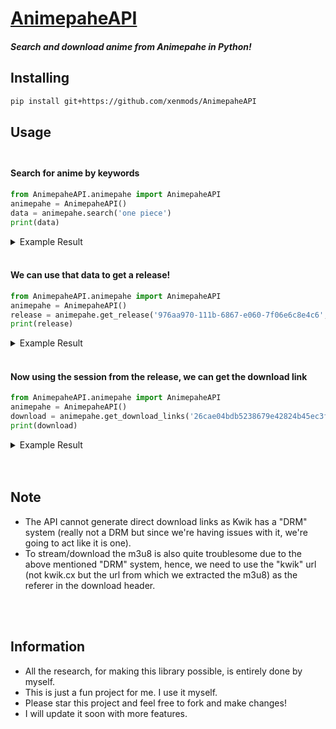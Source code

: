# [AnimepaheAPI](https://github.com/xenmods/AnimepaheAPI)

##### Search and download anime from Animepahe in Python!



## Installing

```bash
pip install git+https://github.com/xenmods/AnimepaheAPI
```

## Usage<br /><br />

#### Search for anime by keywords

```python
from AnimepaheAPI.animepahe import AnimepaheAPI
animepahe = AnimepaheAPI()
data = animepahe.search('one piece')
print(data)
```

<details>
 <summary> Example Result</summary>

```json
{
    "success": true,
    "results": [
        {
            "id": 4,
            "title": "One Piece",
            "type": "TV",
            "episodes": 0,
            "status": "Currently Airing",
            "season": "Fall",
            "year": 1999,
            "score": 8.67,
            "poster": "https://i.animepahe.com/posters/355e6e3127aa31f0d806114169b52c4fb6da4b87df7f9c1809b9e3de97b8aac5.jpg",
            "session": "976aa970-111b-6867-e060-7f06e6c8e4c6"
        },
        {
            "id": 437,
            "title": "Onegai\u2606Teacher",
            "type": "TV",
            "episodes": 12,
            "status": "Finished Airing",
            "season": "Winter",
            "year": 2002,
            "score": 7.12,
            "poster": "https://i.animepahe.com/posters/5178a146e5e3eada89f65aa3e8e2cca51f4c315b92951252e3453932c29fd664.jpg",
            "session": "0dfb8040-d0e2-7f41-b71b-f0895c363de6"
        },
        {
            "id": 3939,
            "title": "One Outs",
            "type": "TV",
            "episodes": 25,
            "status": "Finished Airing",
            "season": "Fall",
            "year": 2008,
            "score": 8.34,
            "poster": "https://i.animepahe.com/posters/90620fc22663baa10a37ee79931f3f6b0cfbe98a2aaf093fda813723905256fb.jpg",
            "session": "f90c29ee-caa3-4b81-e70b-a79e26e89e58"
        },
        {
            "id": 18,
            "title": "One Punch Man",
            "type": "TV",
            "episodes": 12,
            "status": "Finished Airing",
            "season": "Fall",
            "year": 2015,
            "score": 8.51,
            "poster": "https://i.animepahe.com/posters/ca4e9a20a5e5bd8b887801ab0246702f.jpg",
            "session": "7692d7c0-81ab-0700-3370-d2eec3698a6b"
        },
        {
            "id": 1614,
            "title": "One Room",
            "type": "TV",
            "episodes": 12,
            "status": "Finished Airing",
            "season": "Winter",
            "year": 2017,
            "score": 5.56,
            "poster": "https://i.animepahe.com/posters/4a4816af92d705ac367672d429514cab.jpg",
            "session": "6f8c45ca-0ada-1001-bd30-e35fe16acd10"
        },
        {
            "id": 2622,
            "title": "One Room Second Season",
            "type": "TV",
            "episodes": 12,
            "status": "Finished Airing",
            "season": "Summer",
            "year": 2018,
            "score": 6.1,
            "poster": "https://i.animepahe.com/posters/013251858732440421e5248253b538c8.jpg",
            "session": "325068fa-ba35-47e9-aa18-8afa2ec939d1"
        },
        {
            "id": 3225,
            "title": "One Punch Man 2nd Season",
            "type": "TV",
            "episodes": 12,
            "status": "Finished Airing",
            "season": "Spring",
            "year": 2019,
            "score": 7.48,
            "poster": "https://i.animepahe.com/posters/53878e7b08a721700132813d495fa64e.jpg",
            "session": "6a841a30-e0c3-7602-8e89-7e333e8b4e5d"
        },
        {
            "id": 4111,
            "title": "One Room Third Season",
            "type": "TV",
            "episodes": 12,
            "status": "Finished Airing",
            "season": "Fall",
            "year": 2020,
            "score": 6.46,
            "poster": "https://i.animepahe.com/posters/4cda78212a85bfbddaf39a57be0558cacacb3c26b9dcaf30daf00c698b220742.jpg",
            "session": "9b4af934-8dfc-f61e-34c3-9ec69423e8ba"
        }
    ]
}
```

</details><br />

#### We can use that data to get a release!

```python
from AnimepaheAPI.animepahe import AnimepaheAPI
animepahe = AnimepaheAPI()
release = animepahe.get_release('976aa970-111b-6867-e060-7f06e6c8e4c6', episode=69) # we got the session from animepahe.search()
print(release)
```

<details><br />
 <summary> Example Result</summary>

```json
{
    "success": true,
    "result": {
        "episode": 69,
        "snapshot": "https://i.animepahe.com/snapshots/d4f6542eb38d4c0f062090f0988c03b87e6f0a970d6cf032806a6eb66d968452.jpg",
        "duration": "00:24:00",
        "session": "26cae04bdb5238679e42824b45ec3f5fb12b1718b9cabeef7b69fbc5933b588d"
    }
}
```

</details><br />


#### Now using the session from the release, we can get the download link

```python
from AnimepaheAPI.animepahe import AnimepaheAPI
animepahe = AnimepaheAPI()
download = animepahe.get_download_links('26cae04bdb5238679e42824b45ec3f5fb12b1718b9cabeef7b69fbc5933b588d') # we got the session from animepahe.release()
print(download)
```


<details>
 <summary> Example Result</summary>

```json
{
    "success": true,
    "results": [
        {
            "quality": "720",
            "size": "103.22 MB",
            "audio": "japanese",
            "link": "https://pahe.win/CPAHb"
        },
        {
            "quality": "1080",
            "size": "181.55 MB",
            "audio": "japanese",
            "link": "https://pahe.win/pMvix"
        }
    ]
}
```

</details><br /><br />



## Note

- The API cannot generate direct download links as Kwik has a "DRM" system (really not a DRM but since we're having issues with it, we're going to act like it is one).
- To stream/download the m3u8 is also quite troublesome due to the above mentioned "DRM" system, hence, we need to use the "kwik" url (not kwik.cx but the url from which we extracted the m3u8) as the referer in the download header.

</br></br>
## Information

- All the research, for making this library possible, is entirely done by myself.
- This is just a fun project for me. I use it myself.
- Please star this project and feel free to fork and make changes!
- I will update it soon with more features.
